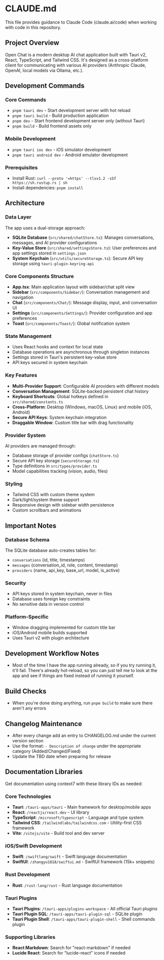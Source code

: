 # CLAUDE.md

This file provides guidance to Claude Code (claude.ai/code) when working with code in this repository.

## Project Overview

Open Chat is a modern desktop AI chat application built with Tauri v2, React, TypeScript, and Tailwind CSS. It's designed as a cross-platform client for communicating with various AI providers (Anthropic Claude, OpenAI, local models via Ollama, etc.).

## Development Commands

### Core Commands
- `pnpm tauri dev` - Start development server with hot reload
- `pnpm tauri build` - Build production application
- `pnpm dev` - Start frontend development server only (without Tauri)
- `pnpm build` - Build frontend assets only

### Mobile Development
- `pnpm tauri ios dev` - iOS simulator development
- `pnpm tauri android dev` - Android emulator development

### Prerequisites
- Install Rust: `curl --proto '=https' --tlsv1.2 -sSf https://sh.rustup.rs | sh`
- Install dependencies: `pnpm install`

## Architecture

### Data Layer
The app uses a dual-storage approach:
- **SQLite Database** (`src/shared/chatStore.ts`): Manages conversations, messages, and AI provider configurations
- **Key-Value Store** (`src/shared/settingsStore.ts`): User preferences and app settings stored in `settings.json`
- **System Keychain** (`src/utils/secureStorage.ts`): Secure API key storage using `tauri-plugin-keyring-api`

### Core Components Structure
- **App.tsx**: Main application layout with sidebar/chat split view
- **Sidebar** (`src/components/Sidebar/`): Conversation management and navigation
- **Chat** (`src/components/Chat/`): Message display, input, and conversation UI
- **Settings** (`src/components/Settings/`): Provider configuration and app preferences
- **Toast** (`src/components/Toast/`): Global notification system

### State Management
- Uses React hooks and context for local state
- Database operations are asynchronous through singleton instances
- Settings stored in Tauri's persistent key-value store
- API keys secured in system keychain

### Key Features
- **Multi-Provider Support**: Configurable AI providers with different models
- **Conversation Management**: SQLite-backed persistent chat history
- **Keyboard Shortcuts**: Global hotkeys defined in `src/shared/constants.ts`
- **Cross-Platform**: Desktop (Windows, macOS, Linux) and mobile (iOS, Android)
- **Secure API Keys**: System keychain integration
- **Draggable Window**: Custom title bar with drag functionality

### Provider System
AI providers are managed through:
- Database storage of provider configs (`chatStore.ts`)
- Secure API key storage (`secureStorage.ts`) 
- Type definitions in `src/types/provider.ts`
- Model capabilities tracking (vision, audio, files)

### Styling
- Tailwind CSS with custom theme system
- Dark/light/system theme support
- Responsive design with sidebar width persistence
- Custom scrollbars and animations

## Important Notes

### Database Schema
The SQLite database auto-creates tables for:
- `conversations` (id, title, timestamps)
- `messages` (conversation_id, role, content, timestamp)  
- `providers` (name, api_key, base_url, model, is_active)

### Security
- API keys stored in system keychain, never in files
- Database uses foreign key constraints
- No sensitive data in version control

### Platform-Specific
- Window dragging implemented for custom title bar
- iOS/Android mobile builds supported
- Uses Tauri v2 with plugin architecture

## Development Workflow Notes
- Most of the time I have the app running already, so if you try running it, it'll fail. There's already hot-reload, so you can just tell me to look at the app and see if things are fixed instead of running it yourself.

## Build Checks
- When you're done doing anything, run `pnpm build` to make sure there aren't any errors

## Changelog Maintenance
- After every change add an entry to CHANGELOG.md under the current version section
- Use the format: `- Description of change` under the appropriate category (Added/Changed/Fixed)
- Update the TBD date when preparing for release

## Documentation Libraries
Get documentation using context7 with these library IDs as needed:

### Core Technologies
- **Tauri**: `/tauri-apps/tauri` - Main framework for desktop/mobile apps
- **React**: `/reactjs/react.dev` - UI library 
- **TypeScript**: `/microsoft/typescript` - Language and type system
- **Tailwind CSS**: `/tailwindlabs/tailwindcss.com` - Utility-first CSS framework
- **Vite**: `/vitejs/vite` - Build tool and dev server

### iOS/Swift Development  
- **Swift**: `/swiftlang/swift` - Swift language documentation
- **SwiftUI**: `/zhangyu1818/swiftui.md` - SwiftUI framework (15k+ snippets)

### Rust Development
- **Rust**: `/rust-lang/rust` - Rust language documentation

### Tauri Plugins
- **Tauri Plugins**: `/tauri-apps/plugins-workspace` - All official Tauri plugins
- **Tauri Plugin SQL**: `/tauri-apps/tauri-plugin-sql` - SQLite plugin
- **Tauri Plugin Shell**: `/tauri-apps/tauri-plugin-shell` - Shell commands plugin

### Supporting Libraries
- **React Markdown**: Search for "react-markdown" if needed
- **Lucide React**: Search for "lucide-react" icons if needed
